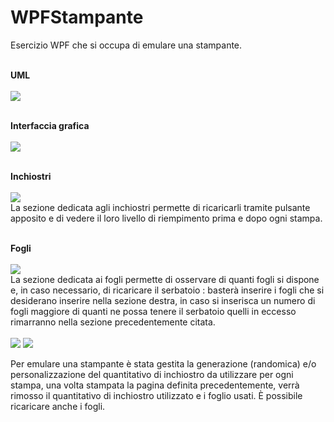 # WPFStampante
Esercizio WPF che si occupa di emulare una stampante. <br><br>

<b>UML</b> <br><br>
<img src="https://github.com/MichelleMyBad/WPFStampante/assets/127590227/60d17ba5-4133-48fc-92e4-e63b81f58442">
<br><br>


<b>Interfaccia grafica</b> <br><br>
<img src = "https://github.com/MichelleMyBad/WPFStampante/assets/127590227/f7af4535-3cd9-48a5-8cc1-f3bdefee96b6">
<br><br>

<b>Inchiostri</b> <br><br>
<img src="https://github.com/MichelleMyBad/WPFStampante/assets/127590227/bfd6c680-b681-4c3d-a82c-e66662fdfac1"><br>
La sezione dedicata agli inchiostri permette di ricaricarli tramite pulsante apposito e di vedere il loro livello di riempimento prima e dopo ogni stampa.
<br><br>

<b>Fogli</b><br><br>
<img src="https://github.com/MichelleMyBad/WPFStampante/assets/127590227/78678cf1-f2d2-4056-beac-60ebf8a1e9d6"><br>
La sezione dedicata ai fogli permette di osservare di quanti fogli si dispone e, in caso necessario, di ricaricare il serbatoio : basterà inserire i fogli che si desiderano inserire nella sezione destra, in caso si inserisca un numero di fogli maggiore di quanti ne possa tenere il serbatoio quelli in eccesso rimarranno nella sezione precedentemente citata.<br><br>
<img src="https://github.com/MichelleMyBad/WPFStampante/assets/127590227/703dc645-5995-4ad4-87a1-44c21b19d0ef">
<img src="https://github.com/MichelleMyBad/WPFStampante/assets/127590227/945a8613-61ee-43f6-84ce-8e4e7d036d51">


Per emulare una stampante è stata gestita la generazione (randomica) e/o personalizzazione del quantitativo di inchiostro da utilizzare per ogni stampa, una volta stampata la pagina definita precedentemente, verrà rimosso il quantitativo di inchiostro utilizzato e i foglio usati. È possibile ricaricare anche i fogli.
